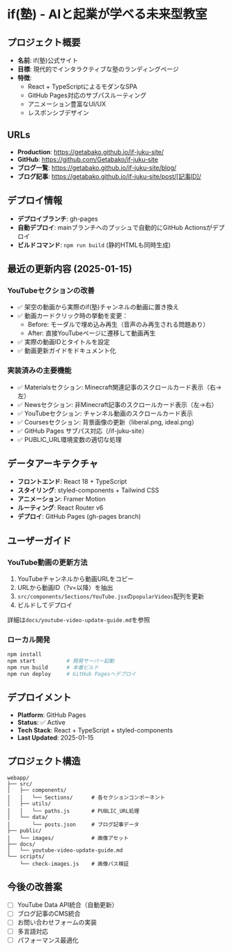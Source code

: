 # if(塾) - AIと起業が学べる未来型教室

## プロジェクト概要
- **名前**: if(塾)公式サイト
- **目標**: 現代的でインタラクティブな塾のランディングページ
- **特徴**: 
  - React + TypeScriptによるモダンなSPA
  - GitHub Pages対応のサブパスルーティング
  - アニメーション豊富なUI/UX
  - レスポンシブデザイン

## URLs
- **Production**: https://getabako.github.io/if-juku-site/
- **GitHub**: https://github.com/Getabako/if-juku-site
- **ブログ一覧**: https://getabako.github.io/if-juku-site/blog/
- **ブログ記事**: https://getabako.github.io/if-juku-site/post/[記事ID]/

## デプロイ情報
- **デプロイブランチ**: gh-pages
- **自動デプロイ**: mainブランチへのプッシュで自動的にGitHub Actionsがデプロイ
- **ビルドコマンド**: `npm run build` (静的HTMLも同時生成)

## 最近の更新内容 (2025-01-15)

### YouTubeセクションの改善
- ✅ 架空の動画から実際のif(塾)チャンネルの動画に置き換え
- ✅ 動画カードクリック時の挙動を変更：
  - Before: モーダルで埋め込み再生（音声のみ再生される問題あり）
  - After: 直接YouTubeページに遷移して動画再生
- ✅ 実際の動画IDとタイトルを設定
- ✅ 動画更新ガイドをドキュメント化

### 実装済みの主要機能
- ✅ Materialsセクション: Minecraft関連記事のスクロールカード表示（右→左）
- ✅ Newsセクション: 非Minecraft記事のスクロールカード表示（左→右）  
- ✅ YouTubeセクション: チャンネル動画のスクロールカード表示
- ✅ Coursesセクション: 背景画像の更新（liberal.png, ideal.png）
- ✅ GitHub Pages サブパス対応（/if-juku-site）
- ✅ PUBLIC_URL環境変数の適切な処理

## データアーキテクチャ
- **フロントエンド**: React 18 + TypeScript
- **スタイリング**: styled-components + Tailwind CSS
- **アニメーション**: Framer Motion
- **ルーティング**: React Router v6
- **デプロイ**: GitHub Pages (gh-pages branch)

## ユーザーガイド

### YouTube動画の更新方法
1. YouTubeチャンネルから動画URLをコピー
2. URLから動画ID（?v=以降）を抽出
3. `src/components/Sections/YouTube.jsx`の`popularVideos`配列を更新
4. ビルドしてデプロイ

詳細は`docs/youtube-video-update-guide.md`を参照

### ローカル開発
```bash
npm install
npm start          # 開発サーバー起動
npm run build      # 本番ビルド
npm run deploy     # GitHub Pagesへデプロイ
```

## デプロイメント
- **Platform**: GitHub Pages
- **Status**: ✅ Active
- **Tech Stack**: React + TypeScript + styled-components
- **Last Updated**: 2025-01-15

## プロジェクト構造
```
webapp/
├── src/
│   ├── components/
│   │   └── Sections/      # 各セクションコンポーネント
│   ├── utils/
│   │   └── paths.js       # PUBLIC_URL処理
│   └── data/
│       └── posts.json     # ブログ記事データ
├── public/
│   └── images/            # 画像アセット
├── docs/
│   └── youtube-video-update-guide.md
└── scripts/
    └── check-images.js    # 画像パス検証
```

## 今後の改善案
- [ ] YouTube Data API統合（自動更新）
- [ ] ブログ記事のCMS統合
- [ ] お問い合わせフォームの実装
- [ ] 多言語対応
- [ ] パフォーマンス最適化